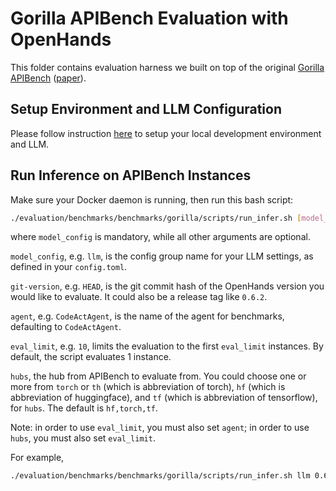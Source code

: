 # Gorilla APIBench Evaluation with OpenHands

This folder contains evaluation harness we built on top of the original [Gorilla APIBench](https://github.com/ShishirPatil/gorilla) ([paper](https://arxiv.org/pdf/2305.15334)).

## Setup Environment and LLM Configuration

Please follow instruction [here](../README.md#setup) to setup your local development environment and LLM.

## Run Inference on APIBench Instances

Make sure your Docker daemon is running, then run this bash script:

```bash
./evaluation/benchmarks/benchmarks/gorilla/scripts/run_infer.sh [model_config] [git-version] [agent] [eval_limit] [hubs]
```

where `model_config` is mandatory, while all other arguments are optional.

`model_config`, e.g. `llm`, is the config group name for your
LLM settings, as defined in your `config.toml`.

`git-version`, e.g. `HEAD`, is the git commit hash of the OpenHands version you would
like to evaluate. It could also be a release tag like `0.6.2`.

`agent`, e.g. `CodeActAgent`, is the name of the agent for benchmarks, defaulting
to `CodeActAgent`.

`eval_limit`, e.g. `10`, limits the evaluation to the first `eval_limit` instances.
By default, the script evaluates 1 instance.

`hubs`, the hub from APIBench to evaluate from. You could choose one or more from `torch` or `th` (which is abbreviation of torch), `hf` (which is abbreviation of huggingface), and `tf` (which is abbreviation of tensorflow),  for `hubs`. The default is `hf,torch,tf`.

Note: in order to use `eval_limit`, you must also set `agent`; in order to use `hubs`, you must also set `eval_limit`.

For example,

```bash
./evaluation/benchmarks/benchmarks/gorilla/scripts/run_infer.sh llm 0.6.2 CodeActAgent 10 th
```
